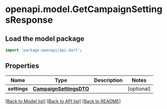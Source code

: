 # openapi.model.GetCampaignSettingsResponse

## Load the model package
```dart
import 'package:openapi/api.dart';
```

## Properties
Name | Type | Description | Notes
------------ | ------------- | ------------- | -------------
**settings** | [**CampaignSettingsDTO**](CampaignSettingsDTO.md) |  | [optional] 

[[Back to Model list]](../README.md#documentation-for-models) [[Back to API list]](../README.md#documentation-for-api-endpoints) [[Back to README]](../README.md)



